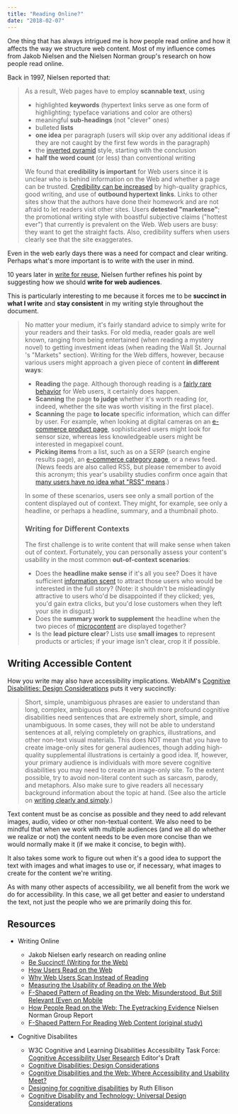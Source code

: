 ```yaml
---
title: "Reading Online?"
date: "2018-02-07"
---
```


One thing that has always intrigued me is how people read online and how it affects the way we structure web content. Most of my influence comes from Jakob Nielsen and the Nielsen Norman group's research on how people read online.

Back in 1997, Nielsen reported that:

> As a result, Web pages have to employ **scannable text**, using
> 
> - highlighted **keywords** (hypertext links serve as one form of highlighting; typeface variations and color are others)
> - meaningful **sub-headings** (not "clever" ones)
> - bulleted **lists**
> - **one idea** per paragraph (users will skip over any additional ideas if they are not caught by the first few words in the paragraph)
> - the [inverted pyramid](https://www.nngroup.com/articles/inverted-pyramids-in-cyberspace/) style, starting with the conclusion
> - **half the word count** (or less) than conventional writing
> 
> We found that **credibility is important** for Web users since it is unclear who is behind information on the Web and whether a page can be trusted. [Credibility can be increased](https://www.nngroup.com/articles/trust-or-bust-communicating-trustworthiness-in-web-design) by high-quality graphics, good writing, and use of **outbound hypertext links**. Links to other sites show that the authors have done their homework and are not afraid to let readers visit other sites. Users **detested "marketese"**; the promotional writing style with boastful subjective claims ("hottest ever") that currently is prevalent on the Web. Web users are busy: they want to get the straight facts. Also, credibility suffers when users clearly see that the site exaggerates.

Even in the web early days there was a need for compact and clear writing. Perhaps what's more important is to write with the user in mind.

10 years later in [write for reuse](https://www.nngroup.com/articles/write-for-reuse/), Nielsen further refines his point by suggesting how we should **write for web audiences**.

This is particularly interesting to me because it forces me to be **succinct in what I write** and **stay consistent** in my writing style throughout the document.

> No matter your medium, it's fairly standard advice to simply write for your readers and their tasks. For old media, reader goals are well known, ranging from being entertained (when reading a mystery novel) to getting investment ideas (when reading the Wall St. Journal 's "Markets" section). Writing for the Web differs, however, because various users might approach a given piece of content **in different ways**:
> 
> - **Reading** the page. Although thorough reading is a [fairly rare behavior](https://www.nngroup.com/articles/how-little-do-users-read/) for Web users, it certainly does happen.
> - **Scanning** the page **to judge** whether it's worth reading (or, indeed, whether the site was worth visiting in the first place).
> - **Scanning** the page **to locate** specific information, which can differ by user. For example, when looking at digital cameras on an [e-commerce product page](http://www.nngroup.com/reports/ecommerce-ux-product-pages-including-reviews/), sophisticated users might look for sensor size, whereas less knowledgeable users might be interested in megapixel count.
> - **Picking items** from a list, such as on a SERP (search engine results page), an [e-commerce category page](http://www.nngroup.com/reports/ecommerce-ux-homepages-and-category-pages/), or a news feed. (News feeds are also called RSS, but please remember to avoid this acronym; this year's usability studies confirm once again that [many users have no idea what "RSS" means](http://www.nngroup.com/articles/writing-social-media-facebook-twitter/).)
> 
> In some of these scenarios, users see only a small portion of the content displayed out of context. They might, for example, see only a headline, or perhaps a headline, summary, and a thumbnail photo.
> 
> ### Writing for Different Contexts
> 
> The first challenge is to write content that will make sense when taken out of context. Fortunately, you can personally assess your content's usability in the most common **out-of-context scenarios**:
> 
> - Does the **headline make sense** if it's all you see? Does it have sufficient [information scent](https://www.nngroup.com/articles/wrong-information-scent-costs-sales/) to attract those users who would be interested in the full story? (Note: it shouldn't be misleadingly attractive to users who'd be disappointed if they clicked; yes, you'd gain extra clicks, but you'd lose customers when they left your site in disgust.)
> - Does the **summary work to supplement** the headline when the two pieces of [microcontent](https://www.nngroup.com/articles/microcontent-how-to-write-headlines-page-titles-and-subject-lines/) are displayed together?
> - Is the **lead picture clear**? Lists use **small images** to represent products or articles; if your image isn't clear, crop it if possible.

## Writing Accessible Content

How you write may also have accessibility implications. WebAIM's [Cognitive Disabilities: Design Considerations](https://webaim.org/articles/cognitive/design) puts it very succinctly:

> Short, simple, unambiguous phrases are easier to understand than long, complex, ambiguous ones. People with more profound cognitive disabilities need sentences that are extremely short, simple, and unambiguous. In some cases, they will not be able to understand sentences at all, relying completely on graphics, illustrations, and other non-text visual materials. This does NOT mean that you have to create image-only sites for general audiences, though adding high-quality supplemental illustrations is certainly a good idea. If, however, your primary audience is individuals with more severe cognitive disabilities you may need to create an image-only site. To the extent possible, try to avoid non-literal content such as sarcasm, parody, and metaphors. Also make sure to give readers all necessary background information about the topic at hand. (See also the article on [writing clearly and simply](https://webaim.org/techniques/writing/).)

Text content must be as concise as possible and they need to add relevant images, audio, video or other non-textual content. We also need to be mindful that when we work with multiple audiences (and we all do whether we realize or not) the content needs to be even more concise than we would normally make it (if we make it concise, to begin with).

It also takes some work to figure out when it's a good idea to support the text with images and what images to use or, if necessary, what images to create for the content we're writing.

As with many other aspects of accessibility, we all benefit from the work we do for accessibility. In this case, we all get better and easier to understand the text, not just the people who we are primarily doing this for.

## Resources

- Writing Online
    
    - Jakob Nielsen early research on reading online
    - [Be Succinct! (Writing for the Web)](https://www.nngroup.com/articles/be-succinct-writing-for-the-web/)
    - [How Users Read on the Web](https://www.nngroup.com/articles/how-users-read-on-the-web/)
    - [Why Web Users Scan Instead of Reading](https://www.nngroup.com/articles/why-web-users-scan-instead-reading/)
    - [Measuring the Usability of Reading on the Web](https://www.nngroup.com/articles/measuring-the-usability-of-reading-on-the-web/)
    - [F-Shaped Pattern of Reading on the Web: Misunderstood, But Still Relevant (Even on Mobile](https://www.nngroup.com/articles/f-shaped-pattern-reading-web-content/)
    - [How People Read on the Web: The Eyetracking Evidence](https://www.nngroup.com/reports/how-people-read-web-eyetracking-evidence/) Nielsen Norman Group Report
    - [F-Shaped Pattern For Reading Web Content (original study)](https://www.nngroup.com/articles/f-shaped-pattern-reading-web-content-discovered/)
- Cognitive Disabilites
    
    - W3C Cognitive and Learning Disabilities Accessibility Task Force: [Cognitive Accessibility User Research](https://w3c.github.io/coga/user-research/) Editor's Draft
    - [Cognitive Disabilities: Design Considerations](https://webaim.org/articles/cognitive/design)
    - [Cognitive Disabilities and the Web: Where Accessibility and Usability Meet?](http://ncdae.org/resources/articles/cognitive/)
    - [Designing for cognitive disabilities](https://www.slideshare.net/RuthEllison/designing-for-cognitive-disabilities) by Ruth Ellison
    - [Cognitive Disability and Technology: Universal Design Considerations](http://www.aucd.org/docs/ClaytonLewis.pdf)
